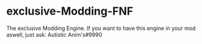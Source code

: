 # exclusive-Modding-FNF
The exclusive Modding Engine. If you want to have this engine in your mod aswell, just ask: Autistic Anim's#9990
